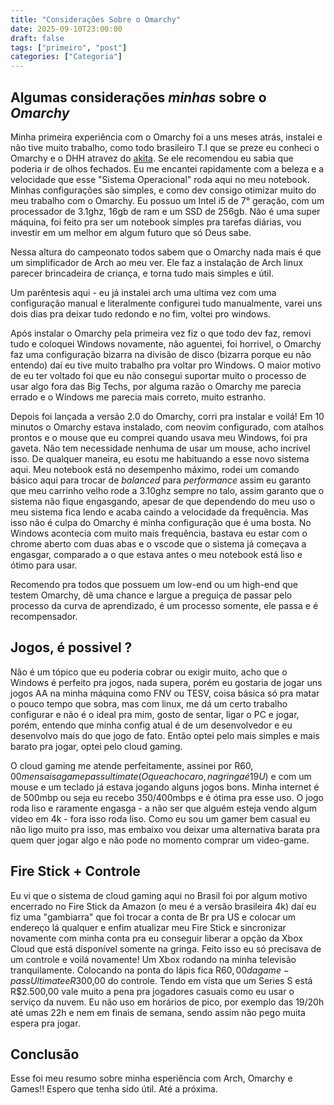 ```yaml
---
title: "Considerações Sobre o Omarchy"
date: 2025-09-10T23:00:00
draft: false
tags: ["primeiro", "post"]
categories: ["Categoria"]
---
```


## Algumas considerações _minhas_ sobre o *Omarchy*

Minha primeira experiência com o Omarchy foi a uns meses atrás, instalei e não tive muito trabalho, como todo brasileiro T.I que se preze eu conheci o Omarchy e o DHH atravez do [akita](akitaonrails.com). Se ele recomendou eu sabia que poderia ir de olhos fechados. Eu me encantei rapidamente com a beleza e a velocidade que esse "Sistema Operacional" roda aqui no meu notebook. Minhas configurações são simples, e como dev consigo otimizar muito do meu trabalho com o Omarchy. Eu possuo um Intel i5 de 7° geração, com um processador de 3.1ghz, 16gb de ram e um SSD de 256gb. Não é uma super máquina, foi feito pra ser um notebook simples pra tarefas diárias, vou investir em um melhor em algum futuro que só Deus sabe. 

Nessa altura do campeonato todos sabem que o Omarchy nada mais é que um simplificador de Arch ao meu ver. Ele faz a instalação de Arch linux parecer brincadeira de criança, e torna tudo mais simples e útil. 

Um parêntesis aqui - eu já instalei arch uma ultima vez com uma configuração manual e literalmente configurei tudo manualmente, varei uns dois dias pra deixar tudo redondo e no fim, voltei pro windows. 

Após instalar o Omarchy pela primeira vez fiz o que todo dev faz, removi tudo e coloquei Windows novamente, não aguentei, foi horrivel, o Omarchy faz uma configuração bizarra na divisão de disco (bizarra porque eu não entendo) daí eu tive muito trabalho pra voltar pro Windows. O maior motivo de eu ter voltado foi que eu não consegui suportar muito o processo de usar algo fora das Big Techs, por alguma razão o Omarchy me parecia errado e o Windows me parecia mais correto, muito estranho. 

Depois foi lançada a versão 2.0 do Omarchy, corri pra instalar e voilá! Em 10 minutos o Omarchy estava instalado, com neovim configurado, com atalhos prontos e o mouse que eu comprei quando usava meu Windows, foi pra gaveta. Não tem necessidade nenhuma de usar um mouse, acho incrível isso. De qualquer maneira, eu esotu me habituando a esse novo sistema aqui. Meu notebook está no desempenho máximo, rodei um comando básico aqui para trocar de *balanced* para *performance* assim eu garanto que meu carrinho velho rode a 3.10ghz sempre no talo, assim garanto que o sistema não fique engasgando, apesar de que dependendo do meu uso o meu sistema fica lendo e acaba caindo a velocidade da frequência. Mas isso não é culpa do Omarchy é minha configuração que é uma bosta. No Windows acontecia com muito mais frequência, bastava eu estar com o chrome aberto com duas abas e o vscode que o sistema já começava a engasgar, comparado a o que estava antes o meu notebook está liso e ótimo para usar. 

Recomendo pra todos que possuem um low-end ou um high-end que testem Omarchy, dê uma chance e largue a preguiça de passar pelo processo da curva de aprendizado, é um processo somente, ele passa e é recompensador. 

## Jogos, é possivel ? 

Não é um tópico que eu poderia cobrar ou exigir muito, acho que o Windows é perfeito pra jogos, nada supera, porém eu gostaria de jogar uns jogos AA na minha máquina como FNV ou TESV, coisa básica só pra matar o pouco tempo que sobra, mas com linux, me dá um certo trabalho configurar e não é o ideal pra mim, gosto de sentar, ligar o PC e jogar, porém, entendo que minha config atual é de um desenvolvedor e eu desenvolvo mais do que jogo de fato. Então optei pelo mais simples e mais barato pra jogar, optei pelo cloud gaming. 

O cloud gaming me atende perfeitamente, assinei por R$60,00 mensais a gamepass ultimate (O que acho caro, na gringa é 19 U$) e com um mouse e um teclado já estava jogando alguns jogos bons. Minha internet é de 500mbp ou seja eu recebo 350/400mbps e é ótima pra esse uso. O jogo roda liso e raramente engasga - a não ser que alguém esteja vendo algum vídeo em 4k - fora isso roda liso. Como eu sou um gamer bem casual eu não ligo muito pra isso, mas embaixo vou deixar uma alternativa barata pra quem quer jogar algo e não pode no momento comprar um video-game.

## Fire Stick + Controle 

Eu vi que o sistema de cloud gaming aqui no Brasil foi por algum motivo encerrado no Fire Stick da Amazon (o meu é a versão brasileira 4k) daí eu fiz uma "gambiarra" que foi trocar a conta de Br pra US e colocar um endereço lá qualquer e enfim atualizar meu Fire Stick e sincronizar novamente com minha conta pra eu conseguir liberar a opção da Xbox Cloud que está disponível somente na gringa. Feito isso eu só precisava de um controle e voilá novamente! Um Xbox rodando na minha televisão tranquilamente. Colocando na ponta do lápis fica R$60,00 da game-pass Ultimate e R$300,00 do controle. Tendo em vista que um Series S está R$2.500,00 vale muito a pena pra jogadores casuais como eu usar o serviço da nuvem. 
Eu não uso em horários de pico, por exemplo das 19/20h até umas 22h e nem em finais de semana, sendo assim não pego muita espera pra jogar. 

## Conclusão 

Esse foi meu resumo sobre minha esperiência com Arch, Omarchy e Games!! Espero que tenha sido útil. Até a próxima.